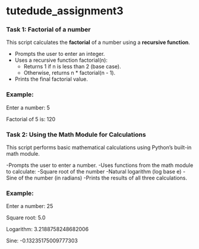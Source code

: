 # tutedude_assignment3
### Task 1: Factorial of a number

This script calculates the **factorial** of a number using a **recursive function**.
- Prompts the user to enter an integer.
- Uses a recursive function factorial(n):
  - Returns 1 if n is less than 2 (base case).
  - Otherwise, returns n * factorial(n - 1).
- Prints the final factorial value.

### Example:
Enter a number: 5

Factorial of 5 is: 120

### Task 2: Using the Math Module for Calculations

This script performs basic mathematical calculations using Python’s built-in math module.

-Prompts the user to enter a number.
-Uses functions from the math module to calculate:
 -Square root of the number
 -Natural logarithm (log base e)
 -Sine of the number (in radians)
-Prints the results of all three calculations.

### Example:

Enter a number: 25

Square root: 5.0

Logarithm: 3.2188758248682006

Sine: -0.13235175009777303  
